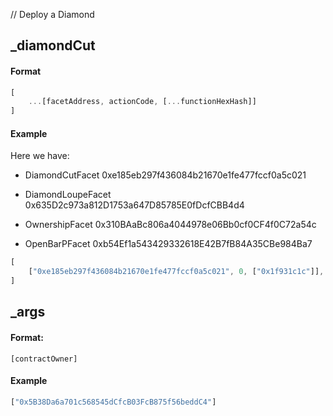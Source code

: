
// Deploy a Diamond

## _diamondCut

#### Format

```js
[
    ...[facetAddress, actionCode, [...functionHexHash]]
]
```

#### Example

Here we have:

- DiamondCutFacet
0xe185eb297f436084b21670e1fe477fccf0a5c021

- DiamondLoupeFacet
0x635D2c973a812D1753a647D85785E0fDcfCBB4d4

- OwnershipFacet
0x310BAaBc806a4044978e06Bb0cf0CF4f0C72a54c

- OpenBarPFacet
0xb54Ef1a543429332618E42B7fB84A35CBe984Ba7

```js
[
    ["0xe185eb297f436084b21670e1fe477fccf0a5c021", 0, ["0x1f931c1c"]],
]
```

## _args

#### Format:

`[contractOwner]`

#### Example

```js
["0x5B38Da6a701c568545dCfcB03FcB875f56beddC4"]
```